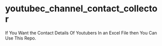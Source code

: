 # youtubec_channel_contact_collector
If You Want the Contact Details Of Youtubers In an Excel File then You Can Use This Repo.

